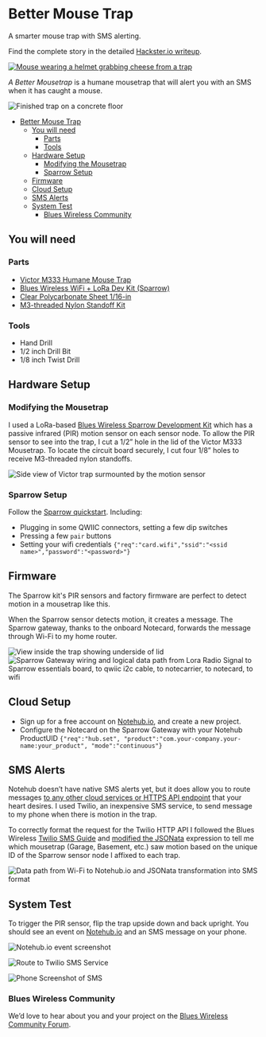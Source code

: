 # Better Mouse Trap

A smarter mouse trap with SMS alerting.

Find the complete story in the detailed [Hackster.io writeup].

[![Mouse wearing a helmet grabbing cheese from a trap](../app-banners/nf3.png)][hackster.io writeup]

_A Better Mousetrap_ is a humane mousetrap that will alert you with an SMS when
it has caught a mouse.

![Finished trap on a concrete floor](./readme-images/pxl_20221018_203442381_2HE5Zxfkng.jpg)

- [Better Mouse Trap](#better-mouse-trap)
  - [You will need](#you-will-need)
    - [Parts](#parts)
    - [Tools](#tools)
  - [Hardware Setup](#hardware-setup)
    - [Modifying the Mousetrap](#modifying-the-mousetrap)
    - [Sparrow Setup](#sparrow-setup)
  - [Firmware](#firmware)
  - [Cloud Setup](#cloud-setup)
  - [SMS Alerts](#sms-alerts)
  - [System Test](#system-test)
    - [Blues Wireless Community](#blues-wireless-community)

## You will need

### Parts

- [Victor M333 Humane Mouse Trap](https://www.amazon.com/gp/product/B004CMNWES)
- [Blues Wireless WiFi + LoRa Dev Kit (Sparrow)](https://shop.blues.io/products/sparrow-dev-kit)
- [Clear Polycarbonate Sheet 1/16-in](https://www.amazon.com/gp/product/B07MQTDF4R)
- [M3-threaded Nylon Standoff Kit](https://www.amazon.com/gp/product/B07KP2ZFNJ)

### Tools

- Hand Drill
- 1/2 inch Drill Bit
- 1/8 inch Twist Drill

## Hardware Setup

### Modifying the Mousetrap

I used a LoRa-based [Blues Wireless Sparrow Development Kit] which has a passive
infrared (PIR) motion sensor on each sensor node. To allow the PIR sensor to see
into the trap, I cut a 1/2” hole in the lid of the Victor M333 Mousetrap. To
locate the circuit board securely, I cut four 1/8” holes to receive M3-threaded
nylon standoffs.

![Side view of Victor trap surmounted by the motion sensor](<readme-images/nf3_mousetrap_(7)_Ggl9W9TOQ8.jpg>)

### Sparrow Setup

Follow the [Sparrow quickstart]. Including:

- Plugging in some QWIIC connectors, setting a few dip switches
- Pressing a few `pair` buttons
- Setting your wifi credentials `{"req":"card.wifi","ssid":"<ssid name>","password":"<password>"}`

## Firmware

The Sparrow kit's PIR sensors and factory firmware are perfect to detect motion
in a mousetrap like this.

When the Sparrow sensor detects motion, it creates a message. The Sparrow
gateway, thanks to the onboard Notecard, forwards the message through Wi-Fi to
my home router.

![View inside the trap showing underside of lid](<readme-images/nf3_mousetrap_(8)_gUpTQaXMpg.jpg>)
![Sparrow Gateway wiring and logical data path from Lora Radio Signal to Sparrow essentials board, to qwiic i2c cable, to notecarrier, to notecard, to wifi](<readme-images/nf3_mousetrap_(13)_g4ofhDRGNm.jpg>)

## Cloud Setup

- Sign up for a free account on [Notehub.io], and create a new project.
- Configure the Notecard on the Sparrow Gateway with your Notehub ProductUID
  `{"req":"hub.set", "product":"com.your-company.your-name:your_product", "mode":"continuous"}`

## SMS Alerts

Notehub doesn’t have native SMS alerts yet, but it does allow you to route messages [to any other cloud services or HTTPS API endpoint][route] that your heart desires. I used Twilio, an inexpensive SMS service, to send message to my phone when there is motion in the trap.

To correctly format the request for the Twilio HTTP API I followed the Blues Wireless [Twilio SMS Guide] and [modified the JSONata] expression to tell me which mousetrap (Garage, Basement, etc.) saw motion based on the unique ID of the Sparrow sensor node I affixed to each trap.

![Data path from Wi-Fi to Notehub.io and JSONata transformation into SMS format](<readme-images/nf3_mousetrap_(18)_sghXhszUbO.jpg>)

## System Test

To trigger the PIR sensor, flip the trap upside down and back upright. You should see an event on [Notehub.io] and an SMS message on your phone.

![Notehub.io event screenshot](readme-images/image_X1HU4mO9mN.jpg)

![Route to Twilio SMS Service](<readme-images/nf3_mousetrap_(19)_TOXG7lKQRu.jpg>)

![Phone Screenshot of SMS](readme-images/image_S2jSMIx7G8.jpg)

### Blues Wireless Community

We’d love to hear about you and your project on the [Blues Wireless Community Forum].

[blues wireless community forum]: https://discuss.blues.io/
[blues wireless sparrow development kit]: https://shop.blues.io/products/sparrow-dev-kit?&utm_source=github&utm_medium=web&utm_campaign=nf&utm_content=nf3
[hackster.io writeup]: https://www.hackster.io/hendersoncarlton/i-love-checking-on-mousetraps-said-no-one-ever-52c5e7
[modified the jsonata]: ./mousetrap.jsonata
[notehub.io]: https://notehub.io
[route]: https://dev.blues.io/guides-and-tutorials/routing-data-to-cloud/?&utm_source=github&utm_medium=web&utm_campaign=nf&utm_content=nf3
[sparrow quickstart]: https://dev.blues.io/quickstart/sparrow-quickstart/?&utm_source=github&utm_medium=web&utm_campaign=nf&utm_content=nf3#set-up-notecard
[twilio sms guide]: https://dev.blues.io/guides-and-tutorials/twilio-sms-guide/?&utm_source=github&utm_medium=web&utm_campaign=nf&utm_content=nf3
